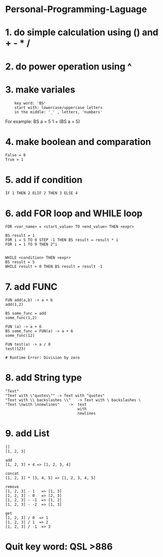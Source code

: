 # Personal-Programming-Laguage

# 1. do simple calculation using () and + - * /

# 2. do power operation using ^

# 3. make variales 
        key word: 'BS'
        start with: lowercase/uppercase letters
        in the middle: '_' , letters, 'numbers'

For example:
    BS a = 5
    1 + (BS a = 5)

# 4. make boolean and comparation 
    False = 0
    True = 1

# 5. add if condition
    IF 1 THEN 2 ELIF 2 THEN 3 ELSE 4

# 6. add FOR loop and WHILE loop
    FOR <var_name> = <start_value> TO <end_value> THEN <expr>

    BS result = 1
    FOR i = 5 TO 0 STEP -1 THEN BS result = result * i
    FOR i = 1 TO 9 THEN 2^i


    WHILE <condition> THEN <expr>
    BS result = 5
    WHILE result > 0 THEN BS result = result -1
# 7. add FUNC 
    FUN add(a,b) -> a + b
    add(1,2)

    BS some_func = add
    some_func(1,2)

    FUN (a) -> a + 6
    BS some_func = FUN(a) -> a + 6
    some_func(12)

    FUN test(a) -> a / 0
    test(123)

    # Runtime Error: Division by zero

# 8. add String type
    "Text"
    "Text with \"quotes\"" -> Text with "quotes"
    "Text with \\ backslashes \\"   -> Text with \ backslashes \
    "Text \nwith \nnewlines"    ->  text 
                                    with
                                    newlines 

# 9. add List
    []
    [1, 2, 3]

    add
    [1, 2, 3] + 4 => [1, 2, 3, 4]
    
    concat
    [1, 2, 3] * [3, 4, 5] => [1, 2, 3, 4, 5]
    
    remove
    [1, 2, 3] - 1   => [1, 3]
    [1, 2, 3] - 0   => [2, 3]
    [1, 2, 3] - -1  => [1, 2]
    [1, 2, 3] - -2  => [1, 3]

    get
    [1, 2, 3] / 0  => 1
    [1, 2, 3] / 1  => 2
    [1, 2, 3] / -1  => 3

# Quit key word:  QSL >886